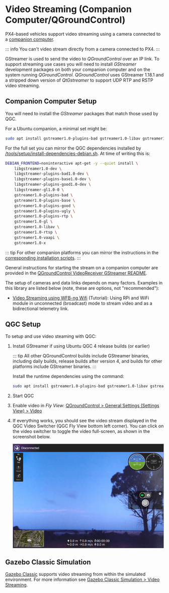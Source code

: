# Video Streaming (Companion Computer/QGroundControl)

PX4-based vehicles support video streaming using a camera connected to a [companion computer](../companion_computer/index.md).

::: info
You can't video stream directly from a camera connected to PX4.
:::

GStreamer is used to send the video to _QGroundControl_ over an IP link.
To support streaming use cases you will need to install _GStreamer_ development packages on both your companion computer and on the system running _QGroundControl_.
_QGroundControl_ uses GStreamer 1.18.1 and a stripped down version of _QtGstreamer_ to support UDP RTP and RSTP video streaming.

## Companion Computer Setup

You will need to install the _GStreamer_ packages that match those used by QGC.

For a Ubuntu companion, a minimal set might be:

```sh
sudo apt install gstreamer1.0-plugins-bad gstreamer1.0-libav gstreamer1.0-gl -y
```

For the full set you can mirror the QGC dependencies installed by [/tools/setup/install-dependencies-debian.sh](https://github.com/mavlink/qgroundcontrol/blob/master/tools/setup/install-dependencies-debian.sh).
At time of writing this is:

```sh
DEBIAN_FRONTEND=noninteractive apt-get -y --quiet install \
    libgstreamer1.0-dev \
    libgstreamer-plugins-bad1.0-dev \
    libgstreamer-plugins-base1.0-dev \
    libgstreamer-plugins-good1.0-dev \
    libgstreamer-gl1.0-0 \
    gstreamer1.0-plugins-bad \
    gstreamer1.0-plugins-base \
    gstreamer1.0-plugins-good \
    gstreamer1.0-plugins-ugly \
    gstreamer1.0-plugins-rtp \
    gstreamer1.0-gl \
    gstreamer1.0-libav \
    gstreamer1.0-rtsp \
    gstreamer1.0-vaapi \
    gstreamer1.0-x
```

::: tip
For other companion platforms you can mirror the instructions in the [corresponding installation scripts](https://github.com/mavlink/qgroundcontrol/tree/master/tools/setup).
:::

General instructions for starting the stream on a companion computer are provided in the [QGroundControl VideoReceiver GStreamer README](https://github.com/mavlink/qgroundcontrol/blob/master/src/VideoManager/VideoReceiver/GStreamer/README.md).

The setup of cameras and data links depends on many factors.
Examples in this library are listed below (note, these are options, not "recommended"):

- [Video Streaming using WFB-ng Wifi](../companion_computer/video_streaming_wfb_ng_wifi.md) (Tutorial): Using RPi and WiFi module in unconnected (broadcast) mode to stream video and as a bidirectional telemetry link.

## QGC Setup

To setup and use video steaming with QGC:

1. Install GStreamer if using Ubuntu QGC 4 release builds (or earlier)

   ::: tip
   All other QGroundControl builds include GStreamer binaries, including daily builds, release builds after version 4, and builds for other platforms include GStreamer binaries.
   :::

   Install the runtime dependencies using the command:

   ```sh
   sudo apt install gstreamer1.0-plugins-bad gstreamer1.0-libav gstreamer1.0-gl -y
   ```

1. Start QGC
1. Enable video in _Fly View_: [QGroundControl > General Settings (Settings View) > Video](https://docs.qgroundcontrol.com/master/en/qgc-user-guide/settings_view/general.html#video)
1. If everything works, you should see the video stream displayed in the QGC Video Switcher (QGC Fly View bottom left corner).
   You can click on the video switcher to toggle the video full-screen, as shown in the screenshot below.

   ![QGC displaying video stream](../../assets/videostreaming/qgc-screenshot.png)

## Gazebo Classic Simulation

[Gazebo Classic](../sim_gazebo_classic/index.md) supports video streaming from within the simulated environment.
For more information see [Gazebo Classic Simulation > Video Streaming](../sim_gazebo_classic/index.md#video-streaming).
